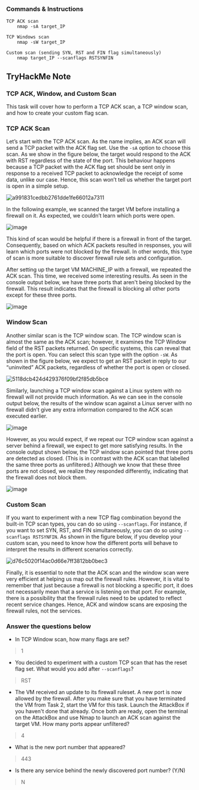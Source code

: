 ### Commands & Instructions
	TCP ACK scan
		nmap -sA target_IP
		
	TCP Windows scan
		nmap -sW target_IP
		
	Custom scan (sending SYN, RST and FIN flag simultaneously)
		nmap target_IP --scanflags RSTSYNFIN


## TryHackMe Note

### TCP ACK, Window, and Custom Scan 

This task will cover how to perform a TCP ACK scan, a TCP window scan, and how to create your custom flag scan.



### TCP ACK Scan

Let’s start with the TCP ACK scan. As the name implies, an ACK scan will send a TCP packet with the ACK flag set. Use the `-sA` option to choose this scan. As we show in the figure below, the target would respond to the ACK with RST regardless of the state of the port. This behaviour happens because a TCP packet with the ACK flag set should be sent only in response to a received TCP packet to acknowledge the receipt of some data, unlike our case. Hence, this scan won’t tell us whether the target port is open in a simple setup.

![a991831cedbb2761dde1fe66012a7311](https://github.com/Taukir1515/Nmap/assets/65533124/aadb862a-3605-4c77-8968-7eb5762626e4)


In the following example, we scanned the target VM before installing a firewall on it. As expected, we couldn’t learn which ports were open.

![image](https://github.com/Taukir1515/Nmap/assets/65533124/72fbfc59-8bf3-46a4-ba73-2e578ab1a5fb)


This kind of scan would be helpful if there is a firewall in front of the target. Consequently, based on which ACK packets resulted in responses, you will learn which ports were not blocked by the firewall. In other words, this type of scan is more suitable to discover firewall rule sets and configuration.

After setting up the target VM MACHINE_IP with a firewall, we repeated the ACK scan. This time, we received some interesting results. As seen in the console output below, we have three ports that aren't being blocked by the firewall. This result indicates that the firewall is blocking all other ports except for these three ports.

![image](https://github.com/Taukir1515/Nmap/assets/65533124/2992e5b9-a1b9-4307-b481-f1f54a1e36e6)



### Window Scan

Another similar scan is the TCP window scan. The TCP window scan is almost the same as the ACK scan; however, it examines the TCP Window field of the RST packets returned. On specific systems, this can reveal that the port is open. You can select this scan type with the option `-sW`. As shown in the figure below, we expect to get an RST packet in reply to our “uninvited” ACK packets, regardless of whether the port is open or closed.


![5118dcb424d429376f09bf2f85db5bce](https://github.com/Taukir1515/Nmap/assets/65533124/3dcf61dd-4a75-4b16-9c56-c7f6d5eeb3e9)


Similarly, launching a TCP window scan against a Linux system with no firewall will not provide much information. As we can see in the console output below, the results of the window scan against a Linux server with no firewall didn’t give any extra information compared to the ACK scan executed earlier.

![image](https://github.com/Taukir1515/Nmap/assets/65533124/a6eebb20-ae4f-4700-a5f3-a64757dd5236)


However, as you would expect, if we repeat our TCP window scan against a server behind a firewall, we expect to get more satisfying results. In the console output shown below, the TCP window scan pointed that three ports are detected as closed. (This is in contrast with the ACK scan that labelled the same three ports as unfiltered.) Although we know that these three ports are not closed, we realize they responded differently, indicating that the firewall does not block them.

![image](https://github.com/Taukir1515/Nmap/assets/65533124/3b0a4164-4ffb-4a0f-aeec-c8c208300c86)


### Custom Scan

If you want to experiment with a new TCP flag combination beyond the built-in TCP scan types, you can do so using `--scanflags`. For instance, if you want to set SYN, RST, and FIN simultaneously, you can do so using `--scanflags RSTSYNFIN`. As shown in the figure below, if you develop your custom scan, you need to know how the different ports will behave to interpret the results in different scenarios correctly.

![d76c5020f14ac0d66e7ff3812bb0bec3](https://github.com/Taukir1515/Nmap/assets/65533124/3212c76f-aac4-476e-8178-fea98c4614ec)


Finally, it is essential to note that the ACK scan and the window scan were very efficient at helping us map out the firewall rules. However, it is vital to remember that just because a firewall is not blocking a specific port, it does not necessarily mean that a service is listening on that port. For example, there is a possibility that the firewall rules need to be updated to reflect recent service changes. Hence, ACK and window scans are exposing the firewall rules, not the services.

### Answer the questions below

- In TCP Window scan, how many flags are set?
> 1

- You decided to experiment with a custom TCP scan that has the reset flag set. What would you add after `--scanflags`? 
> RST

- The VM received an update to its firewall ruleset. A new port is now allowed by the firewall. After you make sure that you have terminated the VM from Task 2, start the VM for this task. Launch the AttackBox if you haven't done that already. Once both are ready, open the terminal on the AttackBox and use Nmap to launch an ACK scan against the target VM. How many ports appear unfiltered?
> 4

- What is the new port number that appeared?
> 443


- Is there any service behind the newly discovered port number? (Y/N)
> N
